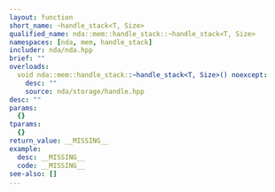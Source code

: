 ```yaml
---
layout: function
short_name: ~handle_stack<T, Size>
qualified_name: nda::mem::handle_stack::~handle_stack<T, Size>
namespaces: [nda, mem, handle_stack]
includer: nda/nda.hpp
brief: ""
overloads:
  void nda::mem::handle_stack::~handle_stack<T, Size>() noexcept:
    desc: ""
    source: nda/storage/handle.hpp
desc: ""
params:
  {}
tparams:
  {}
return_value: __MISSING__
example:
  desc: __MISSING__
  code: __MISSING__
see-also: []
...
```


